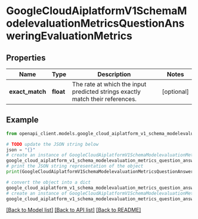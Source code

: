 # GoogleCloudAiplatformV1SchemaModelevaluationMetricsQuestionAnsweringEvaluationMetrics


## Properties

Name | Type | Description | Notes
------------ | ------------- | ------------- | -------------
**exact_match** | **float** | The rate at which the input predicted strings exactly match their references. | [optional] 

## Example

```python
from openapi_client.models.google_cloud_aiplatform_v1_schema_modelevaluation_metrics_question_answering_evaluation_metrics import GoogleCloudAiplatformV1SchemaModelevaluationMetricsQuestionAnsweringEvaluationMetrics

# TODO update the JSON string below
json = "{}"
# create an instance of GoogleCloudAiplatformV1SchemaModelevaluationMetricsQuestionAnsweringEvaluationMetrics from a JSON string
google_cloud_aiplatform_v1_schema_modelevaluation_metrics_question_answering_evaluation_metrics_instance = GoogleCloudAiplatformV1SchemaModelevaluationMetricsQuestionAnsweringEvaluationMetrics.from_json(json)
# print the JSON string representation of the object
print(GoogleCloudAiplatformV1SchemaModelevaluationMetricsQuestionAnsweringEvaluationMetrics.to_json())

# convert the object into a dict
google_cloud_aiplatform_v1_schema_modelevaluation_metrics_question_answering_evaluation_metrics_dict = google_cloud_aiplatform_v1_schema_modelevaluation_metrics_question_answering_evaluation_metrics_instance.to_dict()
# create an instance of GoogleCloudAiplatformV1SchemaModelevaluationMetricsQuestionAnsweringEvaluationMetrics from a dict
google_cloud_aiplatform_v1_schema_modelevaluation_metrics_question_answering_evaluation_metrics_from_dict = GoogleCloudAiplatformV1SchemaModelevaluationMetricsQuestionAnsweringEvaluationMetrics.from_dict(google_cloud_aiplatform_v1_schema_modelevaluation_metrics_question_answering_evaluation_metrics_dict)
```
[[Back to Model list]](../README.md#documentation-for-models) [[Back to API list]](../README.md#documentation-for-api-endpoints) [[Back to README]](../README.md)


